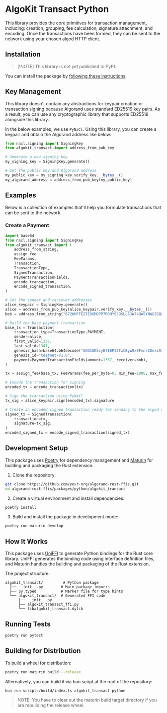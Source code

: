 # AlgoKit Transact Python

This library provides the core primitives for transaction management, including: creation, grouping, fee calculation, signature attachment, and encoding. Once the transactions have been formed, they can be sent to the network using your chosen algod HTTP client.

## Installation

> [!NOTE] This library is not yet published to PyPI.

You can install the package by [following these instructions](../../README.md#python).

## Key Management

This library doesn't contain any abstractions for keypair creation or transaction signing because Algorand uses standard ED25519 key pairs. As a result, you can use any cryptographic library that supports ED25519 alongside this library.

In the below examples, we use `PyNaCl`. Using this library, you can create a keypair and obtain the Algorand address like below:

```python
from nacl.signing import SigningKey
from algokit_transact import address_from_pub_key

# Generate a new signing key
my_signing_key = SigningKey.generate()

# Get the public key and Algorand address
my_public_key = my_signing_key.verify_key.__bytes__()
my_algorand_address = address_from_pub_key(my_public_key)
```

## Examples

Below is a collection of examples that'll help you formulate transactions that can be sent to the network.

### Create a Payment

```python
import base64
from nacl.signing import SigningKey
from algokit_transact import (
    address_from_string,
    assign_fee
    FeeParams,
    Transaction,
    TransactionType,
    SignedTransaction,
    PaymentTransactionFields,
    encode_transaction,
    encode_signed_transaction,
)

# Get the sender and reciever addresses
alice_keypair = SigningKey.generate()
alice = address_from_pub_key(alice_keypair.verify_key.__bytes__())
bob = address_from_string("B72WNFFEZ7EOGMQPP7ROHYS3DSLL5JW74QASYNWGZGQXWRPJECJJLJIJ2Y")

# Build the base payment transaction
base_tx = Transaction(
    transaction_type=TransactionType.PAYMENT,
    sender=alice,
    first_valid=1337,
    last_valid=1347,
    genesis_hash=base64.b64decode("SGO1GKSzyE7IEPItTxCByw9x8FmnrCDexi9/cOUJOiI="),
    genesis_id="testnet-v1.0",
    payment=PaymentTransactionFields(amount=1337, receiver=bob),
)

tx = assign_fee(base_tx, FeeParams(fee_per_byte=0, min_fee=1000, max_fee=2000))

# Encode the transaction for signing
encoded_tx = encode_transaction(tx)

# Sign the transaction using PyNaCl
tx_sig = alice_keypair.sign(encoded_tx).signature

# Create an encoded signed transaction ready for sending to the algod api
signed_tx = SignedTransaction(
    transaction=tx,
    signature=tx_sig,
)
encoded_signed_tx = encode_signed_transaction(signed_tx)
```

## Development Setup

This package uses [Poetry](https://python-poetry.org/) for dependency management and [Maturin](https://github.com/PyO3/maturin) for building and packaging the Rust extension.

1. Clone the repository:

```bash
git clone https://github.com/your-org/algorand-rust-ffis.git
cd algorand-rust-ffis/packages/python/algokit_transact
```

2. Create a virtual environment and install dependencies:

```bash
poetry install
```

3. Build and install the package in development mode:

```bash
poetry run maturin develop
```

## How It Works

This package uses [UniFFI](https://mozilla.github.io/uniffi-rs/) to generate Python bindings for the Rust core library. UniFFI generates the binding code using interface definition files, and Maturin handles the building and packaging of the Rust extension.

The project structure:

```
algokit_transact/         # Python package
  ├── __init__.py        # Main package imports
  ├── py.typed           # Marker file for type hints
  └── algokit_transact/  # Generated FFI code
      ├── __init__.py
      ├── algokit_transact_ffi.py
      └── libalgokit_transact.dylib
```

## Running Tests

```bash
poetry run pytest
```

## Building for Distribution

To build a wheel for distribution:

```bash
poetry run maturin build --release
```

Alternatively, you can build it via bun script at the root of the repository:

```bash
bun run scripts/build/index.ts algokit_transact python
```

> NOTE: You have to clear out the maturin build target directory if you are rebuilding the release wheel.
